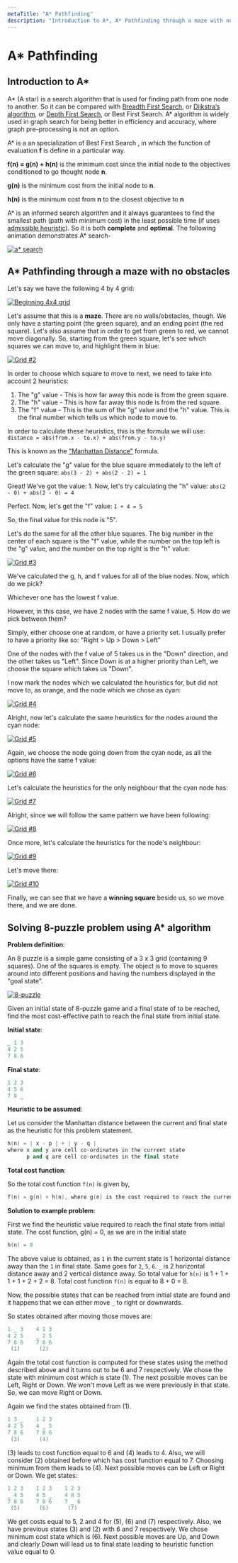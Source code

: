 ```yaml
---
metaTitle: "A* Pathfinding"
description: "Introduction to A*, A* Pathfinding through a maze with no obstacles, Solving 8-puzzle problem using A* algorithm"
---
```


# A* Pathfinding



## Introduction to A*


A* (A star) is a search algorithm that is used for finding path from one node to another. So it can be compared with [Breadth First Search](http://stackoverflow.com/documentation/algorithm/7215/breadth-first-search), or [Dijkstra’s algorithm](http://stackoverflow.com/documentation/algorithm/7151/dijkstra-s-algorithm), or [Depth First Search](http://stackoverflow.com/documentation/algorithm/7247/depth-first-search), or Best First Search. A* algorithm is widely used in graph search for being better in efficiency and accuracy, where graph pre-processing is not an option.

A* is a an specialization of Best First Search , in which the function of evaluation **f** is define in a particular way.

**f(n) = g(n) + h(n)** is the minimum cost since the initial node to the objectives conditioned to go thought node **n**.

**g(n)** is the minimum cost from the initial node to **n**.

**h(n)** is the minimum cost from **n** to the closest objective to **n**

A* is an informed search algorithm and it always guarantees to find the smallest path (path with minimum cost) in the least possible time (if uses [admissible heuristic](https://en.wikipedia.org/wiki/Admissible_heuristic)). So it is both **complete** and **optimal**. The following animation demonstrates A* search-

[<img src="https://i.stack.imgur.com/TGfc9.gif" alt="a* search" />](https://i.stack.imgur.com/TGfc9.gif)



## A* Pathfinding through a maze with no obstacles


Let's say we have the following 4 by 4 grid:

[<img src="https://i.stack.imgur.com/9pe82.png" alt="Beginning 4x4 grid" />](https://i.stack.imgur.com/9pe82.png)

Let's assume that this is a **maze**. There are no walls/obstacles, though. We only have a starting point (the green square), and an ending point (the red square).
Let's also assume that in order to get from green to red, we cannot move diagonally.
So, starting from the green square, let's see which squares we can move to, and highlight them in blue:

[<img src="https://i.stack.imgur.com/vDqkY.png" alt="Grid #2" />](https://i.stack.imgur.com/vDqkY.png)

In order to choose which square to move to next, we need to take into account 2 heuristics:

1. The "g" value - This is how far away this node is from the green square.
1. The "h" value - This is how far away this node is from the red square.
1. The "f" value - This is the sum of the "g" value and the "h" value. This is the final number which tells us which node to move to.

In order to calculate these heuristics, this is the formula we will use: `distance = abs(from.x - to.x) + abs(from.y - to.y)`

This is known as the ["Manhattan Distance"](https://xlinux.nist.gov/dads/HTML/manhattanDistance.html) formula.

Let's calculate the "g" value for the blue square immediately to the left of the green square:
`abs(3 - 2) + abs(2 - 2) = 1`

Great! We've got the value: 1.
Now, let's try calculating the "h" value:
`abs(2 - 0) + abs(2 - 0) = 4`

Perfect. Now, let's get the "f" value:
`1 + 4 = 5`

So, the final value for this node is "5".

Let's do the same for all the other blue squares. The big number in the center of each square is the "f" value, while the number on the top left is the "g" value, and the number on the top right is the "h" value:

[<img src="https://i.stack.imgur.com/RoGbr.png" alt="Grid #3" />](https://i.stack.imgur.com/RoGbr.png)

We've calculated the g, h, and f values for all of the blue nodes. Now, which do we pick?

Whichever one has the lowest f value.

However, in this case, we have 2 nodes with the same f value, 5. How do we pick between them?

Simply, either choose one at random, or have a priority set. I usually prefer to have a priority like so:
"Right > Up > Down > Left"

One of the nodes with the f value of 5 takes us in the "Down" direction, and the other takes us "Left". Since Down is at a higher priority than Left, we choose the square which takes us "Down".

I now mark the nodes which we calculated the heuristics for, but did not move to, as orange, and the node which we chose as cyan:

[<img src="https://i.stack.imgur.com/Dunrn.png" alt="Grid #4" />](https://i.stack.imgur.com/Dunrn.png)

Alright, now let's calculate the same heuristics for the nodes around the cyan node:

[<img src="https://i.stack.imgur.com/WuCwv.png" alt="Grid #5" />](https://i.stack.imgur.com/WuCwv.png)

Again, we choose the node going down from the cyan node, as all the options have the same f value:

[<img src="https://i.stack.imgur.com/nlywy.png" alt="Grid #6" />](https://i.stack.imgur.com/nlywy.png)

Let's calculate the heuristics for the only neighbour that the cyan node has:

[<img src="https://i.stack.imgur.com/2rf8P.png" alt="Grid #7" />](https://i.stack.imgur.com/2rf8P.png)

Alright, since we will follow the same pattern we have been following:

[<img src="https://i.stack.imgur.com/8UBoB.png" alt="Grid #8" />](https://i.stack.imgur.com/8UBoB.png)

Once more, let's calculate the heuristics for the node's neighbour:

[<img src="https://i.stack.imgur.com/TuXrO.png" alt="Grid #9" />](https://i.stack.imgur.com/TuXrO.png)

Let's move there:

[<img src="https://i.stack.imgur.com/r8MJd.png" alt="Grid #10" />](https://i.stack.imgur.com/r8MJd.png)

Finally, we can see that we have a **winning square** beside us, so we move there, and we are done.



## Solving 8-puzzle problem using A* algorithm


> 
**Problem definition**:


An 8 puzzle is a simple game consisting of a 3 x 3 grid (containing 9 squares). One of the squares is empty. The object is to move to squares around into different positions and having the numbers displayed in the "goal state".

[<img src="https://i.stack.imgur.com/M2n1h.png" alt="8-puzzle" />](https://i.stack.imgur.com/M2n1h.png)

Given an initial state of 8-puzzle game and a final state of to be reached, find the most cost-effective path to reach the final state from initial state.

> 
**Initial state**:


```cpp
_ 1 3
4 2 5
7 8 6

```

> 
**Final state**:


```cpp
1 2 3
4 5 6
7 8 _

```

> 
**Heuristic to be assumed**:


Let us consider the Manhattan distance between the current and final state as the heuristic for this problem statement.

```cpp
h(n) = | x - p | + | y - q |
where x and y are cell co-ordinates in the current state
      p and q are cell co-ordinates in the final state

```

> 
**Total cost function**:


So the total cost function `f(n)` is given by,

```cpp
f(n) = g(n) + h(n), where g(n) is the cost required to reach the current state from given initial state

```

> 
**Solution to example problem**:


First we find the heuristic value required to reach the final state from initial state. The cost function, g(n) = 0, as we are in the initial state

```cpp
h(n) = 8

```

The above value is obtained, as `1` in the current state is 1 horizontal distance away than the `1` in final state. Same goes for `2`, `5`, `6`. `_` is 2 horizontal distance away and 2 vertical distance away. So total value for `h(n)` is 1 + 1 + 1 + 1 + 2 + 2 = 8. Total cost function `f(n)` is equal to 8 + 0 = 8.

Now, the possible states that can be reached from initial state are found and it happens that we can either move `_` to right or downwards.

So states obtained after moving those moves are:

```cpp
1 _ 3    4 1 3
4 2 5    _ 2 5
7 8 6    7 8 6
 (1)      (2)

```

Again the total cost function is computed for these states using the method described above and it turns out to be 6 and 7 respectively. We chose the state with minimum cost which is state (1). The next possible moves can be Left, Right or Down. We won't move Left as we were previously in that state. So, we can move Right or Down.

Again we find the states obtained from (1).

```cpp
1 3 _    1 2 3
4 2 5    4 _ 5
7 8 6    7 8 6
 (3)      (4)

```

(3) leads to cost function equal to 6 and (4) leads to 4. Also, we will consider (2) obtained before which has cost function equal to 7. Choosing minimum from them leads to (4). Next possible moves can be Left or Right or Down. We get states:

```cpp
1 2 3    1 2 3    1 2 3
_ 4 5    4 5 _    4 8 5
7 8 6    7 8 6    7 _ 6
 (5)      (6)      (7)

```

We get costs equal to 5, 2 and 4 for (5), (6) and (7) respectively. Also, we have previous states (3) and (2) with 6 and 7 respectively. We chose minimum cost state which is (6). Next possible moves are Up, and Down and clearly Down will lead us to final state leading to heuristic function value equal to 0.

